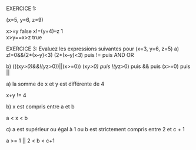 EXERCICE 1:

 (x=5, y=6, z=9)

x>=y     false
x!=(y+4)–z 1    
x>y==x>z true

EXERCICE 3:
Evaluez les expressions suivantes pour (x=3, y=6, z=5)
a) z!=0&&(2*(x–y)<3)
(2*(x–y)<3) puis != puis AND OR

b) (((x*y>0)&&!(y*z>0))||(x>=0))
(x*y>0) puis !(y*z>0) puis && puis (x>=0) puis ||


a) la somme de x et y est différente de 4

x+y != 4

b) x est compris entre a et b


a < x < b

c) a est supérieur ou égal à 1 ou b est strictement compris entre 2 et c + 1

a >= 1 || 2 < b < c+1